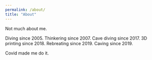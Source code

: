 ```yaml
---
permalink: /about/
title: "About"
---
```


Not much about me. 

Diving since 2005. 
Thinkering since 2007.
Cave diving since 2017.
3D printing since 2018.
Rebreating since 2019.
Caving since 2019.

Covid made me do it.

